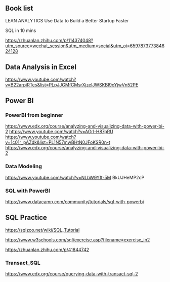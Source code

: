 ## Book list 
LEAN ANALYTICS Use Data to Build a Better Startup Faster 

SQL in 10 mins

https://zhuanlan.zhihu.com/p/114374048?utm_source=wechat_session&utm_medium=social&utm_oi=659787377384624128

## Data Analysis in Excel
https://www.youtube.com/watch?v=B22arpiRTes&list=PLpJJGMfCMsrXjzelJWSKBI9oYjwVn52PE

## Power BI
### PowerBI from beginner
https://www.edx.org/course/analyzing-and-visualizing-data-with-power-bi-2
https://www.youtube.com/watch?v=AGrl-H87pRU
https://www.youtube.com/watch?v=1c01r_pAZdk&list=PL1N57mwBHtN0JFoKSR0n-t
https://www.edx.org/course/analyzing-and-visualizing-data-with-power-bi-2
### Data Modeling
https://www.youtube.com/watch?v=NLbW9Yft-5M
BkUJHeMP2cP
### SQL with PowerBI
https://www.datacamp.com/community/tutorials/sql-with-powerbi

## SQL Practice
https://sqlzoo.net/wiki/SQL_Tutorial

https://www.w3schools.com/sql/exercise.asp?filename=exercise_in2

https://zhuanlan.zhihu.com/p/41844742

### Transact_SQL
https://www.edx.org/course/querying-data-with-transact-sql-2
